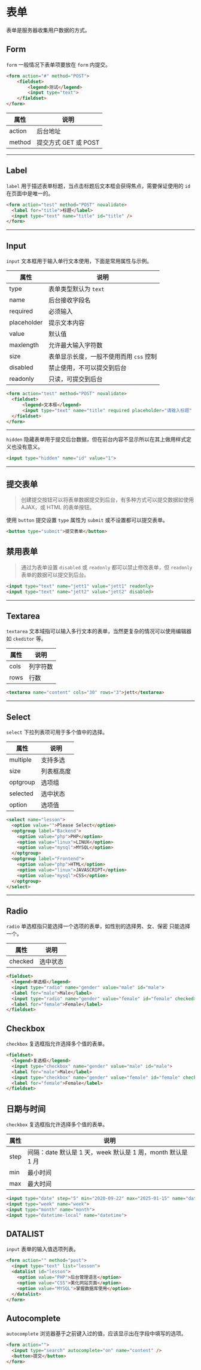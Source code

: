 # 表单
表单是服务器收集用户数据的方式。

## Form

`form` 一般情况下表单项要放在 `form` 内提交。

```html
<form action="#" method="POST">
	<fieldset>
		<legend>测试</legend>
		<input type="text">
	</fieldset>
</form>
```
| 属性   | 说明                 |
| ------ | -------------------- |
| action | 后台地址             |
| method | 提交方式 GET 或 POST |

<hr />

## Label

`label` 用于描述表单标题，当点击标题后文本框会获得焦点，需要保证使用的 `id` 在页面中是唯一的。

```html
<form action="test" method="POST" novalidate>
  <label for="title">标题</label>
  <input type="text" name="title" id="title" />
</form>
```

<hr />

## Input

`input` 文本框用于输入单行文本使用，下面是常用属性与示例。

| 属性        | 说明                                    |
| ----------- | --------------------------------------- |
| type        | 表单类型默认为 `text`                   |
| name        | 后台接收字段名                          |
| required    | 必须输入                                |
| placeholder | 提示文本内容                            |
| value       | 默认值                                  |
| maxlength   | 允许最大输入字符数                      |
| size        | 表单显示长度，一般不使用而用 `css` 控制 |
| disabled    | 禁止使用，不可以提交到后台              |
| readonly    | 只读，可提交到后台                      |

```html
<form action="test" method="POST" novalidate>
  <fieldset>
      <legend>文本框</legend>
      <input type="text" name="title" required placeholder="请输入标题" maxlength="5" value="" size="100">
  </fieldset>
</form>
```

<hr />

`hidden` 隐藏表单用于提交后台数据，但在前台内容不显示所以在其上做用样式定义也没有意义。
```html
<input type="hidden" name="id" value="1">
```

<hr />

## 提交表单
> 创建提交按钮可以将表单数据提交到后台，有多种方式可以提交数据如使用 AJAX，或 HTML 的表单按钮。

使用 `button` 提交设置 `type` 属性为 `submit` 或不设置都可以提交表单。

```html 
<button type="submit">提交表单</button>
```

## 禁用表单
> 通过为表单设置 `disabled` 或 `readonly` 都可以禁止修改表单，但 `readonly` 表单的数据可以提交到后台。

```html
<input type="text" name="jett1" value="jett1" readonly>
<input type="text" name="jett2" value="jett2" disabled>
```

<hr />

## Textarea

`textarea`
文本域指可以输入多行文本的表单，当然更复杂的情况可以使用编辑器如 `ckeditor` 等。

| 属性 | 说明     |
| ---- | -------- |
| cols | 列字符数 |
| rows | 行数     |

```html
<textarea name="content" cols="30" rows="3">jett</textarea>
```

<hr />

## Select

`select` 下拉列表项可用于多个值中的选择。

| 属性     | 说明       |
| -------- | ---------- |
| multiple | 支持多选   |
| size     | 列表框高度 |
| optgroup | 选项组     |
| selected | 选中状态   |
| option   | 选项值     |

```html
<select name="lesson">
  <option value="">Please Select</option>
  <optgroup label="Backend">
    <option value="php">PHP</option>
    <option value="linux">LINUX</option>
    <option value="mysql">MYSQL</option>
  </optgroup>
  <optgroup label="Frontend">
    <option value="php">HTML</option>
    <option value="linux">JAVASCRIPT</option>
    <option value="mysql">CSS</option>
  </optgroup>
</select>
```

<hr />

## Radio

`radio` 单选框指只能选择一个选项的表单，如性别的选择男、女、保密 只能选择一个。

| 属性    | 说明     |
| ------- | -------- |
| checked | 选中状态 |

```html
<fieldset>
  <legend>单选框</legend>
  <input type="radio" name="gender" value="male" id="male">
  <label for="male">Male</label>
  <input type="radio" name="gender" value="female" id="female" checked>
  <label for="female">Female</label>
</fieldset>
```

## Checkbox

`checkbox` 复选框指允许选择多个值的表单。

```html
<fieldset>
  <legend>复选框</legend>
  <input type="checkbox" name="gender" value="male" id="male">
  <label for="male">Male</label>
  <input type="checkbox" name="gender" value="female" id="female" checked>
  <label for="female">Female</label>
</fieldset>
```

## 日期与时间

`checkbox` 复选框指允许选择多个值的表单。

| 属性 | 说明                                                        |
| ---- | ----------------------------------------------------------- |
| step | 间隔：date 默认是 1 天，week 默认是 1 周，month 默认是 1 月 |
| min  | 最小时间                                                    |
| max  | 最大时间                                                    |

```html
<input type="date" step="5" min="2020-09-22" max="2025-01-15" name="datetime">
<input type="week" name="week">
<input type="month" name="month">
<input type="datetime-local" name="datetime">
```

## DATALIST
`input` 表单的输入值选项列表。

```html
<form action="" method="post">
  <input type="text" list="lesson">
  <datalist id="lesson">
    <option value="PHP">后台管理语言</option>
    <option value="CSS">美化网站页面</option>
    <option value="MYSQL">掌握数据库使用</option>
  </datalist>
</form>
```

## Autocomplete

`autocomplete` 浏览器基于之前键入过的值，应该显示出在字段中填写的选项。

```html
<form action="">
  <input type="search" autocomplete="on" name="content" />
  <button>提交</button>
</form>
```